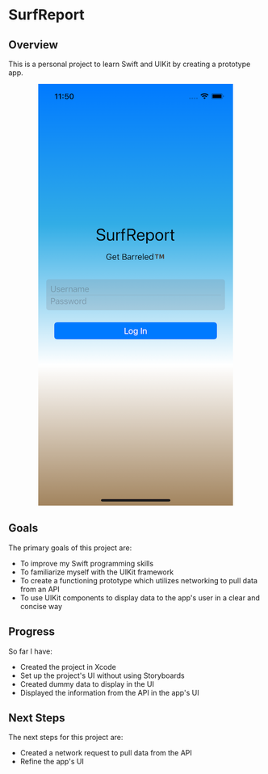 # SurfReport

## Overview

This is a personal project to learn Swift and UIKit by creating a prototype app.

<p align="center">
  <img src="https://github.com/dalton-turner/SurfReport/blob/main/Simulator%20Screen%20Shot%20-%20iPhone%2013%20-%202022-06-29%20at%2011.50.29.png" />
</p>

## Goals

The primary goals of this project are:

- To improve my Swift programming skills
- To familiarize myself with the UIKit framework
- To create a functioning prototype which utilizes networking to pull data from an API
- To use UIKit components to display data to the app's user in a clear and concise way

## Progress

So far I have:

- Created the project in Xcode
- Set up the project's UI without using Storyboards
- Created dummy data to display in the UI
- Displayed the information from the API in the app's UI

## Next Steps

The next steps for this project are:

- Created a network request to pull data from the API
- Refine the app's UI
